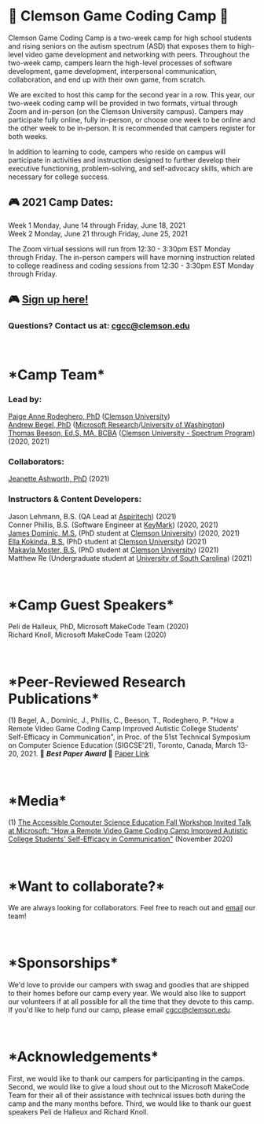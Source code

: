 
# &#x1f42f; Clemson Game Coding Camp &#x1f42f;
Clemson Game Coding Camp is a two-week camp for high school students and rising seniors on the autism spectrum (ASD) that exposes them to high-level video game development and networking with peers. Throughout the two-week camp, campers learn the high-level processes of software development, game development, interpersonal communication, collaboration, and end up with their own game, from scratch.    

We are excited to host this camp for the second year in a row. This year, our two-week coding camp will be provided in two formats, virtual through Zoom and in-person (on the Clemson University campus). Campers may participate fully online, fully in-person, or choose one week to be online and the other week to be in-person. It is recommended that campers register for both weeks. 

In addition to learning to code, campers who reside on campus will participate in activities and instruction designed to further develop their executive functioning, problem-solving, and self-advocacy skills, which are necessary for college success.


## &#x1F3AE; 2021 Camp Dates:  
Week 1 Monday, June 14 through Friday, June 18, 2021   
Week 2 Monday, June 21 through Friday, June 25, 2021

The Zoom virtual sessions will run from 12:30 - 3:30pm EST Monday through Friday. The in-person campers will have morning instruction related to college readiness and coding sessions from 12:30 - 3:30pm EST Monday through Friday.

## &#x1F3AE; [Sign up here!](https://www.clemson.edu/summer/summer-scholars/cusp.html?utm_medium=email&_hsmi=118725944&_hsenc=p2ANqtz-9aFnvVFjiX19Y8_Jph8Qiatj7tRdb49FShUfV97XVcsNc23R1kEiQ6SNQmc4CUelt1RDkynHwR7xBmtYiyxgtMjDK7isSjyYylvk2O89UEs-dN8gg&utm_content=118725944&utm_source=hs_email)



### 	Questions? Contact us at: [cgcc@clemson.edu](mailto:cgcc@clemson.edu?subject=[CGCC-Website-Contact])


&nbsp;
# \*Camp Team\* 

### Lead by:
[Paige Anne Rodeghero, PhD](paigerodeghero.com) ([Clemson University](http://www.clemson.edu/))    
[Andrew Begel, PhD](https://andrewbegel.com/) ([Microsoft Research](http://www.clemson.edu/)/[University of Washington](http://www.washington.edu/))    
[Thomas Beeson, Ed.S, MA, BCBA](https://www.clemson.edu/academics/studentaccess/contact-us.html) ([Clemson University - Spectrum Program](https://www.clemson.edu/academics/studentaccess/autism-transition.html)) (2020, 2021)  

### Collaborators: 
[Jeanette Ashworth, PhD](https://www.jeanetteashworth.com/) (2021)  

### Instructors & Content Developers:
Jason Lehmann, B.S. (QA Lead at [Aspiritech](https://www.aspiritech.org/)) (2021)     
Conner Phillis, B.S. (Software Engineer at [KeyMark](https://www.keymarkinc.com/)) (2020, 2021)  
[James Dominic, M.S.](https://domini4.github.io/) (PhD student at [Clemson University](http://www.clemson.edu/)) (2020, 2021)  
[Ella Kokinda, B.S.](https://ella.dev/) (PhD student at [Clemson University](http://www.clemson.edu/)) (2021)    
[Makayla Moster, B.S.](https://makayla-moster.github.io) (PhD student at [Clemson University](http://www.clemson.edu/)) (2021)  
Matthew Re (Undergraduate student at [University of South Carolina](https://sc.edu/)) (2021) 

&nbsp;
# \*Camp Guest Speakers\*
Peli de Halleux, PhD, Microsoft MakeCode Team (2020)   
Richard Knoll, Microsoft MakeCode Team (2020)

&nbsp;
# \*Peer-Reviewed Research Publications\*
(1) Begel, A., Dominic, J., Phillis, C., Beeson, T., Rodeghero, P. "How a Remote Video Game Coding Camp Improved Autistic College Students' Self-Efficacy in Communication", in Proc. of the 51st Technical Symposium on Computer Science Education (SIGCSE'21), Toronto, Canada, March 13-20, 2021. 	&#x1F389; **_Best Paper Award_** 	&#x1F389; [Paper Link](https://www.microsoft.com/en-us/research/publication/how-a-remote-video-game-coding-camp-improved-autistic-college-students-self-efficacy-in-communication/) 

&nbsp;
# \*Media\*
(1) [The Accessible Computer Science Education Fall Workshop Invited Talk at Microsoft: "How a Remote Video Game Coding Camp Improved Autistic College Students' Self-Efficacy in Communication"](https://www.microsoft.com/en-us/research/video/how-a-remote-video-game-coding-camp-improved-autistic-college-students-self-efficacy-in-communication/) (November 2020)

&nbsp;
# \*Want to collaborate?\*
We are always looking for collaborators. Feel free to reach out and [email](mailto:cgcc@clemson.edu?subject=[CGCC-Website-Contact]) our team!

&nbsp;
# \*Sponsorships\*
We'd love to provide our campers with swag and goodies that are shipped to their homes before our camp every year.  We would also like to support our volunteers if at all possible for all the time that they devote to this camp.  If you'd like to help fund our camp, please email [cgcc@clemson.edu](mailto:cgcc@clemson.edu?subject=[CGCC-Website-Contact]).

&nbsp;
# \*Acknowledgements\*
First, we would like to thank our campers for participanting in the camps.  Second, we would like to give a loud shout out to the Microsoft MakeCode Team for their all of their assistance with technical issues both during the camp and the many months before. Third, we would like to thank our guest speakers Peli de Halleux and Richard Knoll.




